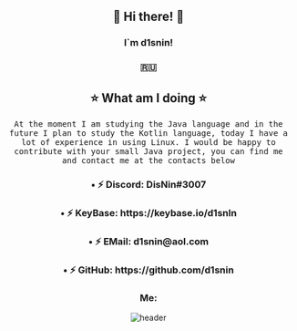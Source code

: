 <h2 align="center"> 👋 Hi there! 👋 </h2>
<div align="center">
<h3 align="center">I`m d1snin!</h3>
<h3 align="center">🇷🇺</h3>
<h2 align="center">⭐ What am I doing ⭐</h2>
<p align="center">
  <samp>At the moment I am studying the Java language and in the future I plan to study the Kotlin language, today I have a lot of experience in using Linux. I would be happy to contribute with your small Java project, you can find me and contact me at the contacts below
  </samp>
<h3 align="center">• ⚡ Discord: DisNin#3007</h3>
<h3 align="center">• ⚡ KeyBase: https://keybase.io/d1snln</h3>
<h3 align="center">• ⚡ EMail: d1snin@aol.com</h3>
<h3 align="center">• ⚡ GitHub: https://github.com/d1snin</h3>

<h3 align="center">Me:</h3>
<div align="center">
  <img src="https://pasteboard.co/JM5WyzH2.jpg" alt="header"/>
</div>
